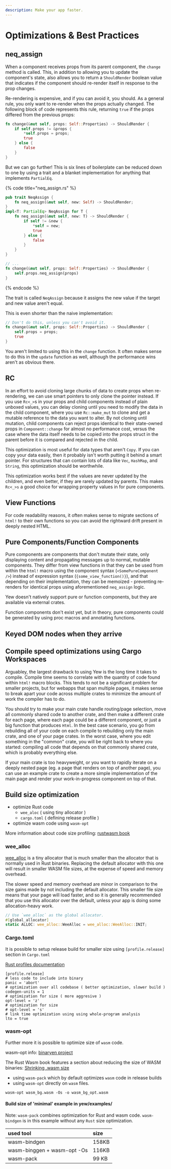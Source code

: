 ```yaml
---
description: Make your app faster.
---
```


# Optimizations & Best Practices

## neq\_assign

When a component receives props from its parent component, the `change` method is called. This, in addition to allowing you to update the component's state, also allows you to return a `ShouldRender` boolean value that indicates if the component should re-render itself in response to the prop changes.

Re-rendering is expensive, and if you can avoid it, you should. As a general rule, you only want to re-render when the props actually changed. The following block of code represents this rule, returning `true` if the props differed from the previous props:

```rust
fn change(&mut self, props: Self::Properties) -> ShouldRender {
    if self.props != &props {
        *self.props = props;
        true
    } else {
        false
    }
}
```

But we can go further! This is six lines of boilerplate can be reduced down to one by using a trait and a blanket implementation for anything that implements `PartialEq`.

{% code title="neq\_assign.rs" %}
```rust
pub trait NeqAssign {
    fn neq_assign(&mut self, new: Self) -> ShouldRender;
}
impl<T: PartialEq> NeqAssign for T {
    fn neq_assign(&mut self, new: T) -> ShouldRender {
        if self != &new {
            *self = new;
            true
        } else {
            false
        }
    }
}

// ...
fn change(&mut self, props: Self::Properties) -> ShouldRender {
    self.props.neq_assign(props)
}
```
{% endcode %}

The trait is called `NeqAssign` because it assigns the new value if the target and new value aren't equal.

This is even shorter than the naive implementation:

```rust
// Don't do this, unless you can't avoid it.
fn change(&mut self, props: Self::Properties) -> ShouldRender {
    self.props = props;
    true
}
```

You aren't limited to using this in the `change` function. It often makes sense to do this in the `update` function as well, although the performance wins aren't as obvious there.

## RC

In an effort to avoid cloning large chunks of data to create props when re-rendering, we can use smart pointers to only clone the pointer instead. If you use `Rc<_>`s in your props and child components instead of plain unboxed values, you can delay cloning until you need to modify the data in the child component, where you use `Rc::make_mut` to clone and get a mutable reference to the data you want to alter. By not cloning until mutation, child components can reject props identical to their state-owned props in `Component::change` for almost no performance cost, versus the case where the data itself needs to be copied into the props struct in the parent before it is compared and rejected in the child.

This optimization is most useful for data types that aren't `Copy`. If you can copy your data easily, then it probably isn't worth putting it behind a smart pointer. For structures that can contain lots of data like `Vec`, `HashMap`, and `String`, this optimization should be worthwhile.

This optimization works best if the values are never updated by the children, and even better, if they are rarely updated by parents. This makes `Rc<_>s` a good choice for wrapping property values in for pure components.

## View Functions

For code readability reasons, it often makes sense to migrate sections of `html!` to their own functions so you can avoid the rightward drift present in deeply nested HTML.

## Pure Components/Function Components

Pure components are components that don't mutate their state, only displaying content and propagating messages up to normal, mutable components. They differ from view functions in that they can be used from within the `html!` macro using the component syntax \(`<SomePureComponent />`\) instead of expression syntax \(`{some_view_function()}`\), and that depending on their implementation, they can be memoized - preventing re-renders for identical props using aforementioned `neq_assign` logic.

Yew doesn't natively support pure or function components, but they are available via external crates.

Function components don't exist yet, but in theory, pure components could be generated by using proc macros and annotating functions.

## Keyed DOM nodes when they arrive

## Compile speed optimizations using Cargo Workspaces

Arguabley, the largest drawback to using Yew is the long time it takes to compile. Compile time seems to correlate with the quantity of code found within `html!` macro blocks. This tends to not be a significant problem for smaller projects, but for webapps that span multiple pages, it makes sense to break apart your code across multiple crates to minimize the amount of work the compiler has to do.

You should try to make your main crate handle routing/page selection, move all commonly shared code to another crate, and then make a different crate for each page, where each page could be a different component, or just a big function that produces `Html`. In the best case scenario, you go from rebuilding all of your code on each compile to rebuilding only the main crate, and one of your page crates. In the worst case, where you edit something in the "common" crate, you will be right back to where you started: compiling all code that depends on that commonly shared crate, which is probably everything else.

If your main crate is too heavyweight, or you want to rapidly iterate on a deeply nested page \(eg. a page that renders on top of another page\), you can use an example crate to create a more simple implementation of the main page and render your work-in-progress component on top of that.

## Build size optimization

* optimize Rust code
  * `wee_aloc` \( using tiny allocator \)
  * `cargo.toml` \( defining release profile \)
* optimize wasm code using `wasm-opt`

More information about code size profiling: [rustwasm book](https://rustwasm.github.io/book/reference/code-size.html#optimizing-builds-for-code-size)

### wee\_alloc

[wee\_alloc](https://github.com/rustwasm/wee_alloc) is a tiny allocator that is much smaller than the allocator that is normally used in Rust binaries. Replacing the default allocator with this one will result in smaller WASM file sizes, at the expense of speed and memory overhead.

The slower speed and memory overhead are minor in comparison to the size gains made by not including the default allocator. This smaller file size means that your page will load faster, and so it is generally recommended that you use this allocator over the default, unless your app is doing some allocation-heavy work.

```rust
// Use `wee_alloc` as the global allocator.
#[global_allocator]
static ALLOC: wee_alloc::WeeAlloc = wee_alloc::WeeAlloc::INIT;
```

### Cargo.toml

It is possible to setup release build for smaller size using `[profile.release]` section in `Cargo.toml`

[Rust profiles documentation](https://doc.rust-lang.org/cargo/reference/profiles.html)

```text
[profile.release]
# less code to include into binary
panic = 'abort' 
# optimization over all codebase ( better optimization, slower build )
codegen-units = 1
# optimization for size ( more aggresive )
opt-level = 'z' 
# optimization for size 
# opt-level = 's' 
# link time optimization using using whole-program analysis
lto = true
```

### wasm-opt

Further more it is possible to optimize size of `wasm` code.

wasm-opt info: [binaryen project](https://github.com/WebAssembly/binaryen)

The Rust Wasm book features a section about reducing the size of WASM binaries: [Shrinking .wasm size](https://rustwasm.github.io/book/game-of-life/code-size.html)

* using `wasm-pack` which by default optimizes `wasm` code in release builds
* using `wasm-opt` directly on `wasm` files.

```text
wasm-opt wasm_bg.wasm -Os -o wasm_bg_opt.wasm
```

#### Build size of 'minimal' example in yew/examples/

Note: `wasm-pack` combines optimization for Rust and wasm code. `wasm-bindgen` is in this example without any `Rust` size optimization.

| used tool | size |
| :--- | :--- |
| wasm-bindgen | 158KB |
| wasm-binggen + wasm-opt -Os | 116KB |
| wasm-pack | 99 KB |

